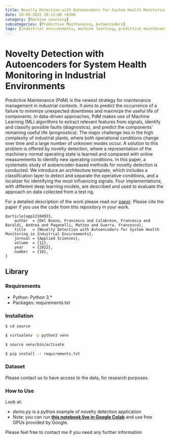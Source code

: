 ```yaml
---
title: Novelty Detection with Autoencoders for System Health Monitoring in Industrial Environments
date: 20-09-2022 19:12:08 +0100
category: [Machine Learning]
subcategories: [Predictive Maintenance, Autoencoders]
tags: [industrial environments, machine learning, predictive maintenance, autoencoders, novelty detection]
---
```


# Novelty Detection with Autoencoders for System Health Monitoring in Industrial Environments

Predictive Maintenance (PdM) is the newest strategy for maintenance management in industrial contexts. 
It aims to predict the occurrence of a failure to minimize unexpected downtimes and maximize the useful life of components. 
In data-driven approaches, PdM makes use of Machine Learning (ML) algorithms to extract relevant features from signals, 
identify and classify possible faults (diagnostics), and predict the components' remaining useful life (prognostics). 
The major challenge lies in the high complexity of industrial plants, where both operational conditions change over time 
and a large number of unknown modes occur. A solution to this problem is offered by novelty detection, 
where a representation of the machinery normal operating state is learned and compared with online measurements 
to identify new operating conditions. In this paper, a systematic study of autoencoder-based methods for novelty 
detection is conducted. We introduce an architecture template, which includes a classification layer 
to detect and separate the operative conditions, and a localizer for identifying the most influencing signals. 
Four implementations, with different deep learning models, are described and used to evaluate the approach 
on data collected from a test rig.

For a detailed description of the work please read our [paper](https://www.mdpi.com/2076-3417/12/10/4931). 
Please cite the paper if you use the code from this repository in your work.

```
@article{app12104931,
    author  = {Del Buono, Francesco and Calabrese, Francesca and Baraldi, Andrea and Paganelli, Matteo and Guerra, Francesco},
    title   = {Novelty Detection with Autoencoders for System Health Monitoring in Industrial Environments},
    jornual = {Applied Sciences},
    volume  = {12},
    year    = {2022},
    number  = {10},
}
```


## Library

### Requirements

- Python: Python 3.*
- Packages: requirements.txt

### Installation

```bash
$ cd source

$ virtualenv -p python3 venv

$ source venv/bin/activate

$ pip install -r requirements.txt

```

### Dataset

Please contact us to have access to the data, for research purposes.

### How to Use
Look at:
- *demo.py* is a python example of novelty detection application
- Note: you can run **[this notebook live in Google Colab](https://colab.research.google.com/github/softlab-unimore/AE4ND/blob/master/demo.ipynb)** and use free GPUs provided by Google.

Please feel free to contact me if you need any further information
